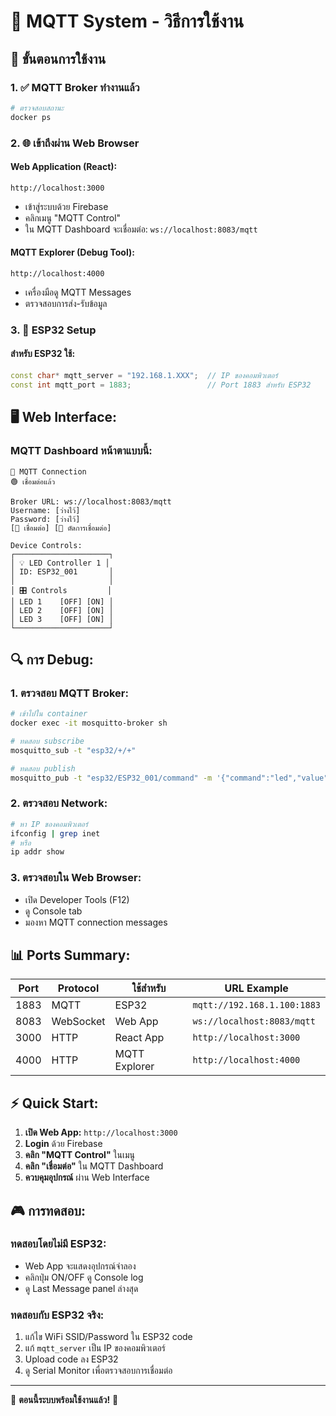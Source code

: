 # 🚀 MQTT System - วิธีการใช้งาน

## 🔧 **ขั้นตอนการใช้งาน**

### 1. ✅ MQTT Broker ทำงานแล้ว
```bash
# ตรวจสอบสถานะ
docker ps
```

### 2. 🌐 เข้าถึงผ่าน Web Browser

#### **Web Application (React):**
```
http://localhost:3000
```
- เข้าสู่ระบบด้วย Firebase
- คลิกเมนู "MQTT Control"
- ใน MQTT Dashboard จะเชื่อมต่อ: `ws://localhost:8083/mqtt`

#### **MQTT Explorer (Debug Tool):**
```
http://localhost:4000
```
- เครื่องมือดู MQTT Messages
- ตรวจสอบการส่ง-รับข้อมูล

### 3. 📱 ESP32 Setup

#### **สำหรับ ESP32 ใช้:**
```cpp
const char* mqtt_server = "192.168.1.XXX";  // IP ของคอมพิวเตอร์
const int mqtt_port = 1883;                 // Port 1883 สำหรับ ESP32
```

## 🖥️ **Web Interface:**

### **MQTT Dashboard หน้าตาแบบนี้:**
```
📡 MQTT Connection
🟢 เชื่อมต่อแล้ว

Broker URL: ws://localhost:8083/mqtt
Username: [ว่างไว้]
Password: [ว่างไว้]
[🔗 เชื่อมต่อ] [🔌 ตัดการเชื่อมต่อ]

Device Controls:
┌─────────────────────┐
│ 💡 LED Controller 1 │
│ ID: ESP32_001       │
│                     │
│ 🎛️ Controls         │
│ LED 1    [OFF] [ON] │
│ LED 2    [OFF] [ON] │
│ LED 3    [OFF] [ON] │
└─────────────────────┘
```

## 🔍 **การ Debug:**

### **1. ตรวจสอบ MQTT Broker:**
```bash
# เข้าไปใน container
docker exec -it mosquitto-broker sh

# ทดสอบ subscribe
mosquitto_sub -t "esp32/+/+"

# ทดสอบ publish
mosquitto_pub -t "esp32/ESP32_001/command" -m '{"command":"led","value":{"pin":2,"state":"on"}}'
```

### **2. ตรวจสอบ Network:**
```bash
# หา IP ของคอมพิวเตอร์
ifconfig | grep inet
# หรือ
ip addr show
```

### **3. ตรวจสอบใน Web Browser:**
- เปิด Developer Tools (F12)
- ดู Console tab
- มองหา MQTT connection messages

## 📊 **Ports Summary:**

| Port | Protocol | ใช้สำหรับ | URL Example |
|------|----------|-----------|-------------|
| 1883 | MQTT | ESP32 | `mqtt://192.168.1.100:1883` |
| 8083 | WebSocket | Web App | `ws://localhost:8083/mqtt` |
| 3000 | HTTP | React App | `http://localhost:3000` |
| 4000 | HTTP | MQTT Explorer | `http://localhost:4000` |

## ⚡ **Quick Start:**

1. **เปิด Web App:** `http://localhost:3000`
2. **Login** ด้วย Firebase  
3. **คลิก "MQTT Control"** ในเมนู
4. **คลิก "เชื่อมต่อ"** ใน MQTT Dashboard
5. **ควบคุมอุปกรณ์** ผ่าน Web Interface

## 🎮 **การทดสอบ:**

### **ทดสอบโดยไม่มี ESP32:**
- Web App จะแสดงอุปกรณ์จำลอง
- คลิกปุ่ม ON/OFF ดู Console log
- ดู Last Message panel ล่างสุด

### **ทดสอบกับ ESP32 จริง:**
1. แก้ไข WiFi SSID/Password ใน ESP32 code
2. แก้ `mqtt_server` เป็น IP ของคอมพิวเตอร์
3. Upload code ลง ESP32
4. ดู Serial Monitor เพื่อตรวจสอบการเชื่อมต่อ

---

🎉 **ตอนนี้ระบบพร้อมใช้งานแล้ว!** 🎉

